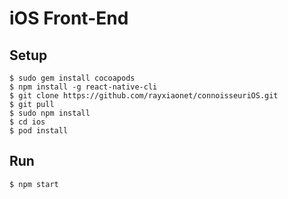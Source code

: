 # iOS Front-End

## Setup
```
$ sudo gem install cocoapods
$ npm install -g react-native-cli
$ git clone https://github.com/rayxiaonet/connoisseuriOS.git
$ git pull
$ sudo npm install
$ cd ios
$ pod install
```

## Run
```
$ npm start
```
